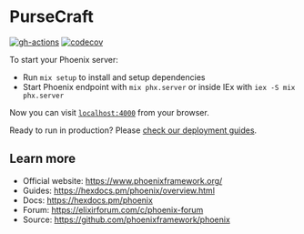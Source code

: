 # PurseCraft

[![gh-actions](https://github.com/pursecraft/pursecraft/workflows/CI/badge.svg)](https://github.com/pursecraft/pursecraft/actions?workflow=CI)
[![codecov](https://codecov.io/gh/pursecraft/pursecraft/graph/badge.svg?token=V2XIAKYFOo)](https://codecov.io/gh/pursecraft/pursecraft)

To start your Phoenix server:

* Run `mix setup` to install and setup dependencies
* Start Phoenix endpoint with `mix phx.server` or inside IEx with `iex -S mix phx.server`

Now you can visit [`localhost:4000`](http://localhost:4000) from your browser.

Ready to run in production? Please [check our deployment guides](https://hexdocs.pm/phoenix/deployment.html).

## Learn more

* Official website: https://www.phoenixframework.org/
* Guides: https://hexdocs.pm/phoenix/overview.html
* Docs: https://hexdocs.pm/phoenix
* Forum: https://elixirforum.com/c/phoenix-forum
* Source: https://github.com/phoenixframework/phoenix
